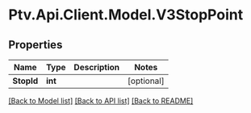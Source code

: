 # Ptv.Api.Client.Model.V3StopPoint

## Properties

Name | Type | Description | Notes
------------ | ------------- | ------------- | -------------
**StopId** | **int** |  | [optional] 

[[Back to Model list]](../README.md#documentation-for-models) [[Back to API list]](../README.md#documentation-for-api-endpoints) [[Back to README]](../README.md)

